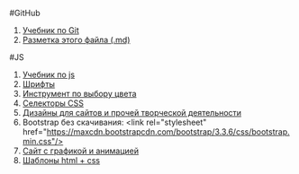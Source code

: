 #GitHub
1. [Учебник по Git](https://git-scm.com/book/ru/v2)
1. [Разметка этого файла (.md)](http://coddism.com/zametki/razmetka_readmemd_v_github)

#JS
1. [Учебник по js](https://learn.javascript.ru/)
1. [Шрифты](https://fonts.google.com/)
1. [Инструмент по выбору цвета](https://developer.mozilla.org/ru/docs/Web/CSS/CSS_Colors/Color_picker_tool)
1. [Селекторы CSS](https://developer.mozilla.org/ru/docs/Web/Guide/CSS/Getting_started/Selectors)
1. [Дизайны для сайтов и прочей творческой деятельности](https://dribbble.com)
1. Bootstrap без скачивания: \<link rel="stylesheet" href="https://maxcdn.bootstrapcdn.com/bootstrap/3.3.6/css/bootstrap.min.css"/>
1. [Сайт с графикой и анимацией](https://speckyboy.com/)
1. [Шаблоны html + css](https://html-templates.info/)
